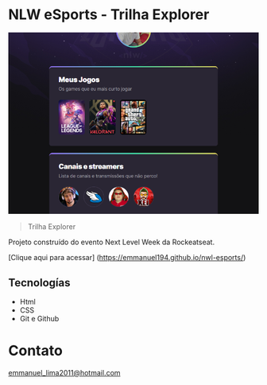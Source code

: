 # NLW eSports - Trilha Explorer

![preview](./.github/preview.png.png)

> Trilha Explorer

Projeto construído do evento Next Level Week da Rockeatseat.

[Clique aqui para acessar] (https://emmanuel194.github.io/nwl-esports/)

## Tecnologías

- Html
- CSS
- Git e Github

# Contato

emmanuel_lima2011@hotmail.com